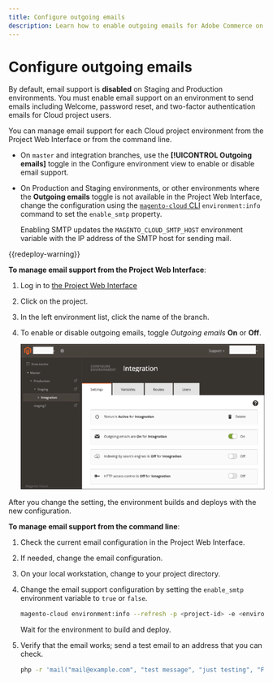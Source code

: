 ```yaml
---
title: Configure outgoing emails
description: Learn how to enable outgoing emails for Adobe Commerce on cloud infrastructure.
---
```


# Configure outgoing emails

By default, email support is **disabled** on Staging and Production environments. You must enable email support on an environment to send emails including Welcome, password reset, and two-factor authentication emails for Cloud project users.

You can manage email support for each Cloud project environment from the Project Web Interface or from the command line.

-  On `master` and integration branches, use the **[!UICONTROL Outgoing emails]** toggle in the Configure environment view to enable or disable email support.

-  On Production and Staging environments, or other environments where the **Outgoing emails** toggle is not available in the Project Web Interface, change the configuration using the [`magento-cloud` CLI](../dev-tools/cloud-cli.md) `environment:info` command to set the `enable_smtp` property.

   Enabling SMTP updates the `MAGENTO_CLOUD_SMTP_HOST` environment variable with the IP address of the SMTP host for sending mail.

{{redeploy-warning}}

**To manage email support from the Project Web Interface**:

1. Log in to [the Project Web Interface](https://accounts.magento.cloud/user/)
1. Click on the project.
1. In the left environment list, click the name of the branch.
1. To enable or disable outgoing emails, toggle _Outgoing emails_ **On** or **Off**.

   ![Enable outgoing email configuration](../../assets/outgoing-emails.png)

After you change the setting, the environment builds and deploys with the new configuration.

**To manage email support from the command line**:

1. Check the current email configuration in the Project Web Interface.

1. If needed, change the email configuration.

1. On your local workstation, change to your project directory.

1. Change the email support configuration by setting the `enable_smtp` environment variable to `true` or `false`.

   ```bash
   magento-cloud environment:info --refresh -p <project-id> -e <environment-id> enable_smtp true
   ```

   Wait for the environment to build and deploy.

1. Verify that the email works; send a test email to an address that you can check.

      ```bash
      php -r 'mail("mail@example.com", "test message", "just testing", "From: tester@example.com");'
      ```

